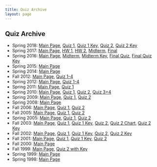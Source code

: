 ```yaml
---
title: Quiz Archive
layout: page
---
```


## Quiz Archive

<ul>
	<li>
		Spring 2018: 
		<a href="http://cbb752b18.gersteinlab.org/">Main Page</a>,
		<a href="http://files.gersteinlab.org/public-docs/2018/10.05/cbb752b18/cbb752b18_quiz1.docx">Quiz 1</a>, 
		<a href="http://files.gersteinlab.org/public-docs/2018/10.05/cbb752b18/cbb752b18_quiz2_key.docx">Quiz 1 Key</a>, 
		<a href="http://files.gersteinlab.org/public-docs/2018/10.05/cbb752b18/cbb752b18_quiz2.docx">Quiz 2</a>, 
		<a href="http://files.gersteinlab.org/public-docs/2018/10.05/cbb752b18/cbb752b18_quiz1_key.docx">Quiz 2 Key</a>
	</li>
	<li>
		Spring 2017: 
		<a href="http://cbb752b17.gersteinlab.org/">Main Page</a>, 
		<a href="http://files.gersteinlab.org/public-docs/2018/10.09/cbb752b17/cbb752b17_hw1.pdf">HW 1</a>, 
		<a href="http://files.gersteinlab.org/public-docs/2018/10.09/cbb752b17/cbb752b17_hw2.tar.gz">HW 2</a>, 
		<a href="http://files.gersteinlab.org/public-docs/2018/10.09/cbb752b17/cbb752b17_midterm.pdf">Midterm</a>, 
		<a href="http://files.gersteinlab.org/public-docs/2018/10.09/cbb752b17/cbb752b17_final.docx">Final</a>
	</li>
	<li>
		Spring 2016: 
		<a href="http://cbb752b16.gersteinlab.org/">Main Page</a>, 
		<a href="http://archive.gersteinlab.org/docs/2016/03.23/2016_CBB752b_Midterm.pdf">Midterm</a>, 
		<a href="http://archive.gersteinlab.org/docs/2016/03.23/2016_CBB752b_Midterm_AnswerKey.pdf">Midterm Key</a>, 
		<a href="http://archive.gersteinlab.org/docs/2016/04.29/2016_CBB752b_FinalQuiz.pdf">Final Quiz</a>, 
		<a href="http://archive.gersteinlab.org/docs/2016/04.29/2016_CBB752b_FinalQuiz_AnswerKey.pdf">Final Quiz Key</a>
	</li>
	<li>
		Spring 2015: 
		<a href="http://cbb752b15.gersteinlab.org/">Main Page</a>
	</li>
	<li>
		Spring 2014: 
		<a href="http://info.gersteinlab.org/Cbb752b14">Main Page</a>
	</li>
	<li>
		Fall 2012: 
		<a href="http://info.gersteinlab.org/Cbb752a12">Main Page</a>, 
		<a href="http://archive.gersteinlab.org/cbb752a/cbb752a12_quizzes_anskeys.zip">Quiz 1-4</a></li>
	<li>
		Spring 2012: 
		<a href="http://info.gersteinlab.org/Cbb752b12">Main Page</a>, 
		<a href="http://archive.gersteinlab.org/cbb752a/b12quizzes.zip">Quiz 1-4</a>
	</li>
	<li>
		Spring 2011: 
		<a href="http://info.gersteinlab.org/Cbb752b11">Main Page</a>, 
		<a href="http://archive.gersteinlab.org/docs/2016/03.09/2011_JR_Quiz.docx">Quiz 1</a>
	</li>
	<li>
		Spring 2010: 
		<a href="http://www.gersteinlab.org/courses/452/10-spring/">Main Page</a>, 
		<a href="http://archive.gersteinlab.org/docs/2016/03.09/2010_CBB752_quiz1.pdf">Quiz 1</a>, 
		<a href="http://archive.gersteinlab.org/docs/2016/03.09/2010_CBB752_quiz2.doc">Quiz 2</a>, 
		<a href="http://archive.gersteinlab.org/docs/2016/03.09/2010_CBB752_quiz3-4.pdf">Quiz 3+4</a>
	</li>
	<li>
		Spring 2009: 
		<a href="http://www.gersteinlab.org/courses/452/09-spring/">Main Page</a>, 
		<a href="http://archive.gersteinlab.org/docs/2016/03.09/2009_CBB752_quiz1.pdf">Quiz 1</a>, 
		<a href="http://archive.gersteinlab.org/docs/2016/03.09/2009_CBB752_quiz2.pdf">Quiz 2</a>
	</li>
	<li>
		Spring 2008: 
		<a href="http://www.gersteinlab.org/courses/452/08-spring/">Main Page</a>
	</li>
	<li>
		Fall 2006: 
		<a href="http://www.gersteinlab.org/courses/452/06-fall/">Main Page</a>, 
		<a href="http://archive.gersteinlab.org/docs/2016/03.09/2006_quiz-1.v0.1.doc">Quiz 1</a>, 
		<a href="http://archive.gersteinlab.org/docs/2016/03.09/2006_quiz-2.doc">Quiz 2</a>
	</li>
	<li>
		Fall 2005: 
		<a href="http://www.gersteinlab.org/courses/452/05-fall/">Main Page</a>, 
		<a href="http://www.gersteinlab.org/courses/452/08-spring/bioinfo_quiz/2005_fall-quiz-1.doc">Quiz 1</a>, 
		<a href="http://www.gersteinlab.org/courses/452/08-spring/bioinfo_quiz/2005_fall-quiz-2.doc">Quiz 2</a>
	</li>
	<li>
		Spring 2005: 
		<a href="http://www.gersteinlab.org/courses/452/05-spr/">Main Page</a>, 
		<a href="http://www.gersteinlab.org/courses/452/08-spring/bioinfo_quiz/2005_spring-quiz-1.doc">Quiz 1</a>, 
		<a href="http://www.gersteinlab.org/courses/452/08-spring/bioinfo_quiz/2005_spring-quiz-2.doc">Quiz 2</a>
	</li>
	<li>
		Fall 2003: 
		<a href="http://bioinfo.mbb.yale.edu/mbb452a/2003/">Main Page</a>, 
		<a href="http://www.gersteinlab.org/courses/452/08-spring/bioinfo_quiz/2003_fall-quiz-1.doc">Quiz 1</a>, 
		<a href="http://www.gersteinlab.org/courses/452/08-spring/bioinfo_quiz/2003_fall-quiz-1.key.doc">Quiz 1 Key</a>, 
		<a href="http://www.gersteinlab.org/courses/452/08-spring/bioinfo_quiz/2003_fall-quiz-2.doc">Quiz 2</a>, 
		<a href="http://www.gersteinlab.org/courses/452/08-spring/bioinfo_quiz/2003_fall-quiz-2.chart.pdf">Quiz 2 Chart</a>, 
		<a href="http://www.gersteinlab.org/courses/452/08-spring/bioinfo_quiz/2003_fall-quiz-2.key.doc">Quiz 2 Key</a>
	</li>
	<li>
		Fall 2002: 
		<a href="http://bioinfo.mbb.yale.edu/mbb452a/2002/">Main Page</a>,
		<a href="http://www.gersteinlab.org/courses/452/08-spring/bioinfo_quiz/2002_fall-quiz-1.doc">Quiz 1</a>, 
		<a href="http://www.gersteinlab.org/courses/452/08-spring/bioinfo_quiz/2002_fall-quiz-1.key.tif">Quiz 1 Key</a>, 
		<a href="http://www.gersteinlab.org/courses/452/08-spring/bioinfo_quiz/2002_fall-quiz-2.doc">Quiz 2</a>, 
		<a href="http://www.gersteinlab.org/courses/452/08-spring/bioinfo_quiz/2002_fall-quiz-2.key.tif">Quiz 2 Key</a>
	</li>
	<li>
		Fall 2001: 
		<a href="http://bioinfo.mbb.yale.edu/mbb452a/2001/">Main Page</a>, 
		<a href="http://www.gersteinlab.org/courses/452/08-spring/bioinfo_quiz/2001_fall-quiz-1.doc">Quiz 1</a>, 
		<a href="http://www.gersteinlab.org/courses/452/08-spring/bioinfo_quiz/2001_fall-quiz-1.key.doc">Quiz 1 Key</a>, 
		<a href="http://www.gersteinlab.org/courses/452/08-spring/bioinfo_quiz/2001_fall-quiz-2.doc">Quiz 2</a></li>
	<li>
		Fall 2000: 
		<a href="http://bioinfo.mbb.yale.edu/mbb452a/2000/">Main Page</a>
	</li>
	<li>
		Fall 1999: 
		<a href="http://bioinfo.mbb.yale.edu/mbb452a/index-1999.html">Main Page</a>, 
		<a href="http://www.gersteinlab.org/courses/452/08-spring/bioinfo_quiz/1999_fall-quiz-2.with.key.doc">Quiz 2 with Key</a>
	</li>
	<li>
		Spring 1999: 
		<a href="http://bioinfo.mbb.yale.edu/mbb447b-99/">Main Page</a>
	</li>
	<li>
		Spring 1998: 
		<a href="http://bioinfo.mbb.yale.edu/course/">Main Page</a>
	</li>
</ul>
